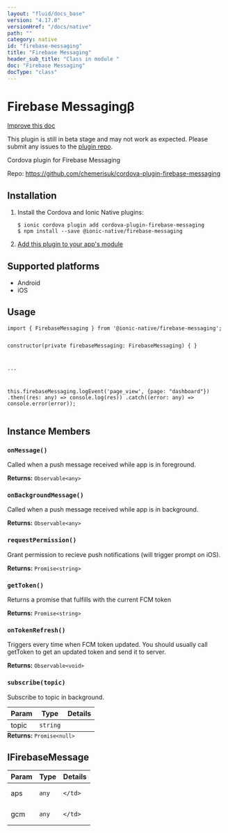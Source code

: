```yaml
---
layout: "fluid/docs_base"
version: "4.17.0"
versionHref: "/docs/native"
path: ""
category: native
id: "firebase-messaging"
title: "Firebase Messaging"
header_sub_title: "Class in module "
doc: "Firebase Messaging"
docType: "class"
---
```


<h1 class="api-title">Firebase Messaging<span class="beta" title="beta">&beta;</span></h1>

<a class="improve-v2-docs" href="http://github.com/ionic-team/ionic-native/edit/master/src/@ionic-native/plugins/firebase-messaging/index.ts#L7">
  Improve this doc
</a>




<p class="beta-notice">
  This plugin is still in beta stage and may not work as expected. Please
  submit any issues to the <a target="_blank"
  href="https://github.com/chemerisuk/cordova-plugin-firebase-messaging/issues">plugin repo</a>.
</p>




<p>Cordova plugin for Firebase Messaging</p>


<p>Repo:
  <a href="https://github.com/chemerisuk/cordova-plugin-firebase-messaging">
    https://github.com/chemerisuk/cordova-plugin-firebase-messaging
  </a>
</p>


<h2><a class="anchor" name="installation" href="#installation"></a>Installation</h2>
<ol class="installation">
  <li>Install the Cordova and Ionic Native plugins:<br>
    <pre><code class="nohighlight">$ ionic cordova plugin add cordova-plugin-firebase-messaging
$ npm install --save @ionic-native/firebase-messaging
</code></pre>
  </li>
  <li><a href="https://ionicframework.com/docs/native/#Add_Plugins_to_Your_App_Module">Add this plugin to your app's module</a></li>
</ol>



<h2><a class="anchor" name="platforms" href="#platforms"></a>Supported platforms</h2>
<ul>
  <li>Android</li><li>iOS</li>
</ul>






<h2><a class="anchor" name="usage" href="#usage"></a>Usage</h2>
<pre><code class="lang-typescript">import { FirebaseMessaging } from &#39;@ionic-native/firebase-messaging&#39;;


constructor(private firebaseMessaging: FirebaseMessaging) { }

...


this.firebaseMessaging.logEvent(&#39;page_view&#39;, {page: &quot;dashboard&quot;})
  .then((res: any) =&gt; console.log(res))
  .catch((error: any) =&gt; console.error(error));
</code></pre>








<h2><a class="anchor" name="instance-members" href="#instance-members"></a>Instance Members</h2>
<h3><a class="anchor" name="onMessage" href="#onMessage"></a><code>onMessage()</code></h3>




Called when a push message received while app is in foreground.



<div class="return-value" markdown="1">
  <i class="icon ion-arrow-return-left"></i>
  <b>Returns:</b> <code>Observable&lt;any&gt;</code> 
</div><h3><a class="anchor" name="onBackgroundMessage" href="#onBackgroundMessage"></a><code>onBackgroundMessage()</code></h3>




Called when a push message received while app is in background.



<div class="return-value" markdown="1">
  <i class="icon ion-arrow-return-left"></i>
  <b>Returns:</b> <code>Observable&lt;any&gt;</code> 
</div><h3><a class="anchor" name="requestPermission" href="#requestPermission"></a><code>requestPermission()</code></h3>




Grant permission to recieve push notifications (will trigger prompt on iOS).



<div class="return-value" markdown="1">
  <i class="icon ion-arrow-return-left"></i>
  <b>Returns:</b> <code>Promise&lt;string&gt;</code> 
</div><h3><a class="anchor" name="getToken" href="#getToken"></a><code>getToken()</code></h3>




Returns a promise that fulfills with the current FCM token



<div class="return-value" markdown="1">
  <i class="icon ion-arrow-return-left"></i>
  <b>Returns:</b> <code>Promise&lt;string&gt;</code> 
</div><h3><a class="anchor" name="onTokenRefresh" href="#onTokenRefresh"></a><code>onTokenRefresh()</code></h3>




Triggers every time when FCM token updated.
You should usually call getToken to get an updated token and send it to server.



<div class="return-value" markdown="1">
  <i class="icon ion-arrow-return-left"></i>
  <b>Returns:</b> <code>Observable&lt;void&gt;</code> 
</div><h3><a class="anchor" name="subscribe" href="#subscribe"></a><code>subscribe(topic)</code></h3>




Subscribe to topic in background.

<table class="table param-table" style="margin:0;">
  <thead>
  <tr>
    <th>Param</th>
    <th>Type</th>
    <th>Details</th>
  </tr>
  </thead>
  <tbody>
  <tr>
    <td>
      topic</td>
    <td>
      <code>string</code>
    </td>
    <td>
      </td>
  </tr>
  </tbody>
</table>

<div class="return-value" markdown="1">
  <i class="icon ion-arrow-return-left"></i>
  <b>Returns:</b> <code>Promise&lt;null&gt;</code> 
</div>





<h2><a class="anchor" name="IFirebaseMessage" href="#IFirebaseMessage"></a>IFirebaseMessage</h2>

<table class="table param-table" style="margin:0;">
  <thead>
  <tr>
    <th>Param</th>
    <th>Type</th>
    <th>Details</th>
  </tr>
  </thead>
  <tbody>
  
  <tr>
    <td>
      aps
    </td>
    <td>
      <code>any</code>
    </td>
    <td>
      
      
    </td>
  </tr>
  
  <tr>
    <td>
      gcm
    </td>
    <td>
      <code>any</code>
    </td>
    <td>
      
      
    </td>
  </tr>
  
  </tbody>
</table>





